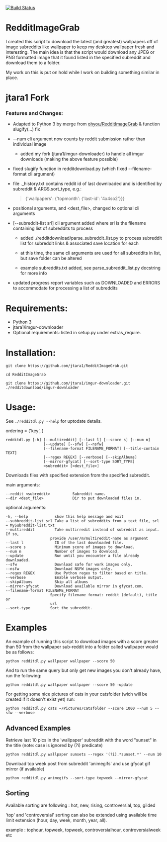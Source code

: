 [![Build Status](https://travis-ci.org/HoverHell/RedditImageGrab.svg?branch=master)](https://travis-ci.org/HoverHell/RedditImageGrab)

# RedditImageGrab

I created this script to download the latest (and greatest) wallpapers
off of image subreddits like wallpaper to keep my desktop wallpaper
fresh and interesting. The main idea is that the script would download
any JPEG or PNG formatted image that it found listed in the specified
subreddit and download them to a folder.

My work on this is put on hold while I work on building something similar in place.

# jtara1 Fork

### Features and Changes:

* Adapted to Python 3 by merge from [ohyou/RedditImageGrab](https://github.com/ohyou/RedditImageGrab) & function slugify(...) fix

* \-\-num cli argument now counts by reddit submission rather than individual image

    * added my fork (jtara1/imgur-downloader) to handle all imgur downloads (making the above feature possible)

* fixed slugify function in redditdownload.py (which fixed \-\-filename-format cli argument)

* file .\_history.txt contains reddit id of last downloaded and is identified by subreddit & ARGS.sort\_type, e.g.:

    > {'wallpapers': {'topmonth': {'last\-id': '4x4so2'}}}

* positional arguments, <subreddit> and <dest\_file>, changed to optional cli arguments

* [\-\-subreddit\-list srl] cli argument added where srl is the filename containing list of subreddits to process

    * added ./redditdownload/parse\_subreddit\_list.py to process subreddit list for subreddit links & associated save location for each

    * at this time, the same cli arguments are used for all subreddits in list, but save folder can be altered

    * example subreddits.txt added, see parse\_subreddit\_list.py docstring for more info

* updated progress report variables such as DOWNLOADED and ERRORS to accommodate for processing a list of subreddits

# Requirements:

 * Python 3
 * jtara1/imgur-downloader
 * Optional requirements: listed in setup.py under extras_require.

# Installation:

    git clone https://github.com/jtara1/RedditImageGrab.git

    cd RedditImageGrab

    git clone https://github.com/jtara1/imgur-downloader.git ./redditdownload/imgur-downloader


# Usage:

See `./redditdl.py --help` for uptodate details.


ordering = ('key', )

    redditdl.py [-h] [--multireddit] [--last l] [--score s] [--num n]
                     [--update] [--sfw] [--nsfw]
                     [--filename-format FILENAME_FORMAT] [--title-contain TEXT]
                     [--regex REGEX] [--verbose] [--skipAlbums]
                     [--mirror-gfycat] [--sort-type SORT_TYPE]
                     <subreddit> [<dest_file>]


Downloads files with specified extension from the specified subreddit.

main arguments:

    --reddit <subreddit>          Subreddit name.
    --dir <dest_file>             Dir to put downloaded files in.

optional arguments:

    -h, --help            show this help message and exit
    --subbreddit-list srl Take a list of subreddits from a text file, srl = MySubreddit-list.txt
    --multireddit         Take multirredit instead of subreddit as input. If so,
                        provide /user/m/multireddit-name as argument
    --last l              ID of the last downloaded file.
    --score s             Minimum score of images to download.
    --num n               Number of images to download.
    --update              Run until you encounter a file already downloaded.
    --sfw                 Download safe for work images only.
    --nsfw                Download NSFW images only.
    --regex REGEX         Use Python regex to filter based on title.
    --verbose             Enable verbose output.
    --skipAlbums          Skip all albums
    --mirror-gfycat       Download available mirror in gfycat.com.
    --filename-format FILENAME_FORMAT
                        Specify filename format: reddit (default), title or
                        url
    --sort-type         Sort the subreddit.


# Examples

An example of running this script to download images with a score
greater than 50 from the wallpaper sub-reddit into a folder called
wallpaper would be as follows:

    python redditdl.py wallpaper wallpaper --score 50

And to run the same query but only get new images you don't already
have, run the following:

    python redditdl.py wallpaper wallpaper --score 50 -update

For getting some nice pictures of cats in your catsfolder (wich will be created if it
doesn't exist yet) run:

    python redditdl.py cats ~/Pictures/catsfolder --score 1000 --num 5 --sfw --verbose


## Advanced Examples

Retrieve last 10 pics in the 'wallpaper' subreddit with the word
"sunset" in the title (note: case is ignored by (?i) predicate)

    python redditdl.py wallpaper sunsets --regex '(?i).*sunset.*' --num 10

Download top week post from subreddit 'animegifs' and use gfycat gif mirror (if available)

	python redditdl.py animegifs --sort-type topweek --mirror-gfycat


## Sorting

Available sorting are following : hot, new, rising, controversial, top, gilded

'top' and 'controversial' sorting can also be extended using available
time limit extension (hour, day, week, month, year, all).

example : tophour, topweek, topweek, controversialhour, controversialweek etc
